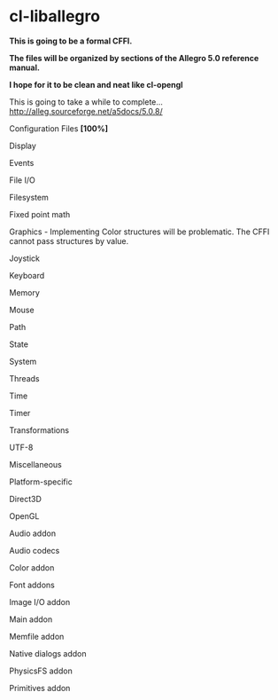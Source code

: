 cl-liballegro
==========
**This is going to be a formal CFFI.**

**The files will be organized by sections of the Allegro 5.0 reference manual.**

**I hope for it to be clean and neat like cl-opengl**

This is going to take a while to complete...
http://alleg.sourceforge.net/a5docs/5.0.8/

Configuration Files **[100%]**

Display

Events

File I/O

Filesystem

Fixed point math

Graphics - Implementing Color structures will be problematic. The CFFI cannot pass structures by value.

Joystick

Keyboard

Memory

Mouse

Path

State

System

Threads

Time

Timer

Transformations

UTF-8

Miscellaneous

Platform-specific

Direct3D

OpenGL

Audio addon

Audio codecs

Color addon

Font addons

Image I/O addon

Main addon

Memfile addon

Native dialogs addon

PhysicsFS addon

Primitives addon
